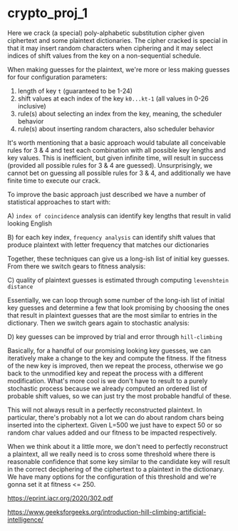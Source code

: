 # crypto_proj_1

Here we crack (a special) poly-alphabetic substitution cipher given ciphertext and some plaintext dictionaries. The cipher cracked is special in that it may insert random characters when ciphering and it may select indices of shift values from the key on a non-sequential schedule.

When making guesses for the plaintext, we're more or less making guesses for four configuration parameters:

1) length of key `t` (guaranteed to be 1-24)
2) shift values at each index of the key `k0...kt-1` (all values in 0-26 inclusive)
3) rule(s) about selecting an index from the key, meaning, the scheduler behavior
4) rule(s) about inserting random characters, also scheduler behavior

It's worth mentioning that a basic approach would tabulate all conceivable rules for 3 & 4 and test each combination with all possible key lengths and key values. This is inefficient, but given infinite time, will result in success (provided all possible rules for 3 & 4 are guessed). Unsurprisingly, we cannot bet on guessing all possible rules for 3 & 4, and additionally we have finite time to execute our crack.

To improve the basic approach just described we have a number of statistical approaches to start with:

A) `index of coincidence` analysis can identify key lengths that result in valid looking English

B) for each key index, `frequency analysis` can identify shift values that produce plaintext with letter frequency that matches our dictionaries

Together, these techniques can give us a long-ish list of initial key guesses. From there we switch gears to fitness analysis:

C) quality of plaintext guesses is estimated through computing `levenshtein distance`

Essentially, we can loop through some number of the long-ish list of initial key guesses and determine a few that look promising by choosing the ones that result in plaintext guesses that are the most similar to entries in the dictionary. Then we switch gears again to stochastic analysis:

D) key guesses can be improved by trial and error through `hill-climbing`

Basically, for a handful of our promising looking key guesses, we can iteratively make a change to the key and compute the fitness. If the fitness of the new key is improved, then we repeat the process, otherwise we go back to the unmodified key and repeat the process with a different modification. What's more cool is we don't have to result to a purely stochastic process because we already computed an ordered list of probable shift values, so we can just try the most probable handful of these.

This will not always result in a perfectly reconstructed plaintext. In particular, there's probably not a lot we can do about random chars being inserted into the ciphertext. Given L=500 we just have to expect 50 or so random char values added and our fitness to be impacted respectively.

When we think about it a little more, we don't need to perfectly reconstruct a plaintext, all we really need is to cross some threshold where there is reasonable confidence that some key similar to the candidate key will result in the correct deciphering of the ciphertext to a plaintext in the dictionary. We have many options for the configuration of this threshold and we're gonna set it at fitness <= 250.

https://eprint.iacr.org/2020/302.pdf

https://www.geeksforgeeks.org/introduction-hill-climbing-artificial-intelligence/
